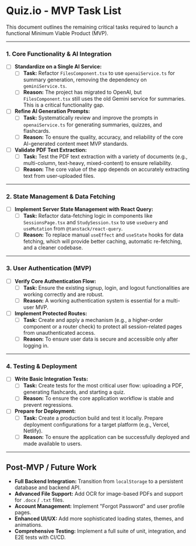 # Quiz.io - MVP Task List

This document outlines the remaining critical tasks required to launch a functional Minimum Viable Product (MVP).

---

### 1. Core Functionality & AI Integration

- [ ] **Standardize on a Single AI Service:**
  - [ ] **Task:** Refactor `FilesComponent.tsx` to use `openaiService.ts` for summary generation, removing the dependency on `geminiService.ts`.
  - [ ] **Reason:** The project has migrated to OpenAI, but `FilesComponent.tsx` still uses the old Gemini service for summaries. This is a critical functionality gap.

- [ ] **Refine AI Generation Prompts:**
  - [ ] **Task:** Systematically review and improve the prompts in `openaiService.ts` for generating summaries, quizzes, and flashcards.
  - [ ] **Reason:** To ensure the quality, accuracy, and reliability of the core AI-generated content meet MVP standards.

- [ ] **Validate PDF Text Extraction:**
  - [ ] **Task:** Test the PDF text extraction with a variety of documents (e.g., multi-column, text-heavy, mixed-content) to ensure reliability.
  - [ ] **Reason:** The core value of the app depends on accurately extracting text from user-uploaded files.

---

### 2. State Management & Data Fetching

- [ ] **Implement Server State Management with React Query:**
  - [ ] **Task:** Refactor data-fetching logic in components like `SessionsPage.tsx` and `StudySession.tsx` to use `useQuery` and `useMutation` from `@tanstack/react-query`.
  - [ ] **Reason:** To replace manual `useEffect` and `useState` hooks for data fetching, which will provide better caching, automatic re-fetching, and a cleaner codebase.

---

### 3. User Authentication (MVP)

- [ ] **Verify Core Authentication Flow:**
  - [ ] **Task:** Ensure the existing signup, login, and logout functionalities are working correctly and are robust.
  - [ ] **Reason:** A working authentication system is essential for a multi-user MVP.
  
- [ ] **Implement Protected Routes:**
  - [ ] **Task:** Create and apply a mechanism (e.g., a higher-order component or a router check) to protect all session-related pages from unauthenticated access.
  - [ ] **Reason:** To ensure user data is secure and accessible only after logging in.

---

### 4. Testing & Deployment

- [ ] **Write Basic Integration Tests:**
  - [ ] **Task:** Create tests for the most critical user flow: uploading a PDF, generating flashcards, and starting a quiz.
  - [ ] **Reason:** To ensure the core application workflow is stable and prevent regressions.

- [ ] **Prepare for Deployment:**
  - [ ] **Task:** Create a production build and test it locally. Prepare deployment configurations for a target platform (e.g., Vercel, Netlify).
  - [ ] **Reason:** To ensure the application can be successfully deployed and made available to users.

---
## Post-MVP / Future Work

- **Full Backend Integration:** Transition from `localStorage` to a persistent database and backend API.
- **Advanced File Support:** Add OCR for image-based PDFs and support for `.docx` / `.txt` files.
- **Account Management:** Implement "Forgot Password" and user profile pages.
- **Enhanced UI/UX:** Add more sophisticated loading states, themes, and animations.
- **Comprehensive Testing:** Implement a full suite of unit, integration, and E2E tests with CI/CD. 